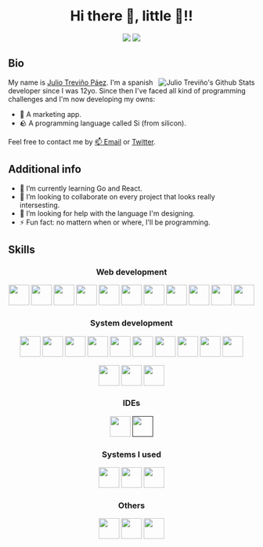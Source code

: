 <h1 align="center">Hi there 👋, little 🐣!!</h1>
<p align="center">
  <a href="https://github.com/juliotpaez" target="_blank"><img src="https://img.shields.io/github/followers/juliotpaez?label=Follow&logo=github&style=for-the-badge" /></a>
  <a href="https://twitter.com/intent/follow?original_referer=https%3A%2F%2Fgithub.com%2FcodeSTACKr&screen_name=juliotpaez" target="_blank"><img src="https://img.shields.io/twitter/follow/juliotpaez?color=1DA1F2&logo=twitter&style=for-the-badge" /></a>
</p>

<h2>Bio</h2>
<img align="right" alt="Julio Treviño's Github Stats" src="https://github-readme-stats.vercel.app/api?username=juliotpaez&count_private=true&show_icons=true&hide_border=true&theme=tokyonight" />
  
My name is [Julio Treviño Páez](https://github.com/juliotpaez). I'm a spanish developer since I was 12yo. Since then I've faced all kind of programming challenges and I'm now developing my owns:

- 🚀 A marketing app.
- 🪨 A programming language called Si (from silicon).

Feel free to contact me by [📫 Email](julio.tpaez@gmail.com) or [Twitter](https://twitter.com/juliotpaez).

## Additional info

- 🌱 I’m currently learning Go and React.
- 👯 I’m looking to collaborate on every project that looks really intersesting.
- 🤔 I’m looking for help with the language I'm designing.
- ⚡ Fun fact: no mattern when or where, I'll be programming.

<h2>Skills</h2>

<h3 align="center">Web development</h3>
<p align="center">
  <a href="https://developer.mozilla.org/docs/Web/CSS" target="_blank"><img height="42px" src="https://img.icons8.com/color/2x/css3.png" /></a>
  <a href="https://developer.mozilla.org/es/docs/Web/HTML" target="_blank"><img height="42px" src="https://img.icons8.com/color/2x/html-5.png" /></a>
  <a href="https://developer.mozilla.org/docs/Web/JavaScript" target="_blank"><img height="42px" src="https://img.icons8.com/color/2x/javascript.png" /></a>
  <a href="https://www.typescriptlang.org/" target="_blank"><img height="42px" src="https://img.icons8.com/color/2x/typescript.png" /></a>
  <a href="https://nodejs.org/" target="_blank"><img height="42px" src="https://img.icons8.com/color/2x/nodejs.png" /></a>
  <a href="https://www.npmjs.com/" target="_blank"><img height="42px" src="https://img.icons8.com/color/2x/npm.png" /></a>
  <a href="https://vuejs.org/" target="_blank"><img height="42px" src="https://img.icons8.com/color/2x/vue-js.png" /></a>
  <a href="https://nuxtjs.org/" target="_blank"><img height="42px" src="https://d33wubrfki0l68.cloudfront.net/508ceaf143c9e6ff20f239f6b9d6a4ea44be0b2a/86b1f/logos/nuxt-emoji.png" /></a>
  <a href="https://angular.io/" target="_blank"><img height="42px" src="https://img.icons8.com/color/2x/angularjs.png" /></a>
  <a href="https://www.mongodb.com/" target="_blank"><img height="42px" src="https://img.icons8.com/color/2x/mongodb.png" /></a>
  <a href="https://www.mysql.com/" target="_blank"><img height="42px" src="https://www.mysql.com/common/logos/logo-mysql-170x115.png" /></a>
</p>

<h3 align="center">System development</h3>
<p align="center">
  <a href="https://www.iso.org/standard/74528.html" target="_blank"><img height="42px" src="https://img.icons8.com/color/2x/c-programming.png" /></a>
  <a href="https://isocpp.org/" target="_blank"><img height="42px" src="https://img.icons8.com/color/2x/c-plus-plus-logo.png" /></a>
  <a href="https://docs.microsoft.com/dotnet/csharp/" target="_blank"><img height="42px" src="https://img.icons8.com/color/2x/c-sharp-logo.png" /></a>
  <a href="https://www.java.com/" target="_blank"><img height="42px" src="https://img.icons8.com/color/2x/java-coffee-cup-logo.png" /></a>
  <a href="https://kotlinlang.org/" target="_blank"><img height="42px" src="https://img.icons8.com/color/2x/kotlin.png" /></a>
  <a href="https://www.python.org/" target="_blank"><img height="42px" src="https://img.icons8.com/color/2x/python.png" /></a>
  <a href="https://www.rust-lang.org/" target="_blank"><img height="42px" src="https://www.rust-lang.org/logos/rust-logo-blk.svg" /></a>
  <a href="https://crates.io/" target="_blank"><img height="42px" src="https://www.rust-lang.org/logos/cargo.png" /></a>
  <a href="https://www.docker.com/" target="_blank"><img height="42px" src="https://img.icons8.com/color/2x/docker.png" /></a>
  <a href="https://aws.amazon.com/" target="_blank"><img height="42px" src="https://img.icons8.com/color/2x/amazon-web-services.png" /></a>
</p>
<p align="center">
  <a href="https://www.kurento.org/" target="_blank"><img height="42px" src="https://www.kurento.org/sites/default/files/kurento.png" /></a>
  <a href="https://webrtc.org/" target="_blank"><img height="42px" src="https://pics.freeicons.io/uploads/icons/png/892028431552037069-512.png" /></a>
  <a href="https://docs.openvidu.io/" target="_blank"><img height="42px" src="https://docs.openvidu.io/en/2.16.0/img/logos/openvidu_vert_grey_bg_transp_cropped.png" /></a>
</p>

<h3 align="center">IDEs</h3>
<p align="center">
  <a href="https://www.jetbrains.com/idea/" target="_blank"><img height="42px" src="https://img.icons8.com/color/2x/intellij-idea.png" /></a>
  <a href="https://code.visualstudio.com/" target="_blank"><a href="" target="_blank"><img height="42px" src="https://img.icons8.com/color/2x/visual-studio-code-2019.png" /></a>
</p>

<h3 align="center">Systems I used</h3>
<p align="center">
  <a href="https://www.apple.com/" target="_blank"><img height="42px" src="https://img.icons8.com/color/2x/mac-logo.png" /></a>
  <a href="https://www.linux.org/" target="_blank"><img height="42px" src="https://img.icons8.com/color/2x/linux.png" /></a>
  <a href="https://www.microsoft.com/" target="_blank"><img height="42px" src="https://img.icons8.com/color/2x/windows-10.png" /></a>
</p>

<h3 align="center">Others</h3>
<p align="center">
  <a href="https://unity.com/" target="_blank"><img height="42px" src="https://logos-world.net/wp-content/uploads/2021/11/Unity-Emblem.png" /></a>
  <a href="https://git-scm.com/" target="_blank"><img height="42px" src="https://img.icons8.com/color/2x/git.png" /></a>
  <a href="https://github.com/lexemlang" target="_blank"><img height="42px" src="https://avatars.githubusercontent.com/u/45815130?s=200&v=4" /></a>
</p>
